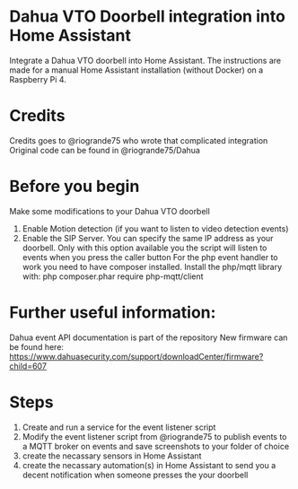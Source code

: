 # Dahua VTO Doorbell integration into Home Assistant
Integrate a Dahua VTO doorbell into Home Assistant. The instructions are made for a manual Home Assistant installation (without Docker) on a Raspberry Pi 4. 
# Credits
Credits goes to @riogrande75 who wrote that complicated integration Original code can be found in @riogrande75/Dahua
# Before you begin
Make some modifications to your Dahua VTO doorbell
1. Enable Motion detection (if you want to listen to video detection events)
2. Enable the SIP Server. You can specify the same IP address as your doorbell. Only with this option available you the script will listen to events when you press the caller button
For the php event handler to work you need to have composer installed. Install the php/mqtt library with:
php composer.phar require php-mqtt/client
# Further useful information:
Dahua event API documentation is part of the repository
New firmware can be found here: https://www.dahuasecurity.com/support/downloadCenter/firmware?child=607

# Steps
1. Create and run a service for the event listener script
2. Modify the event listener script from @riogrande75 to publish events to a MQTT broker on events and save screenshots to your folder of choice
3. create the necassary sensors in Home Assistant
4. create the necassary automation(s) in Home Assistant to send you a decent notification when someone presses the your doorbell
